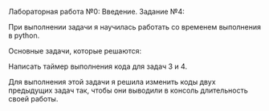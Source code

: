 Лабораторная работа №0: Введение.
Задание №4:

При выполнении задачи я научилась работать со временем выполнения в python.

Основные задачи, которые решаются:

Написать таймер выполнения кода для задач 3 и 4.

Для выполнения этой задачи я решила изменить коды двух предыдущих задач так, чтобы они выводили в консоль длительность своей работы.
